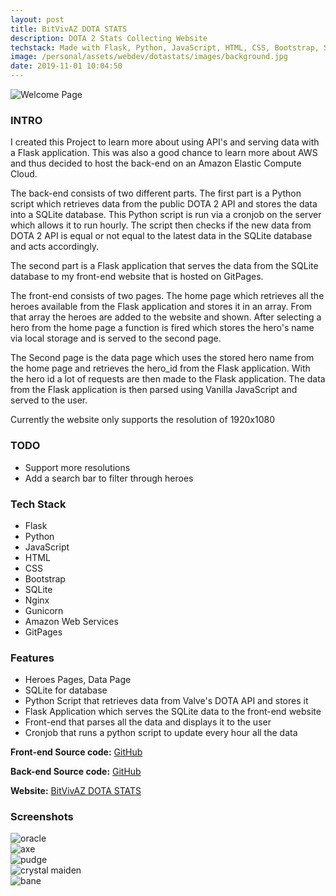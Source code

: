 ```yaml
---
layout: post
title: BitVivAZ DOTA STATS
description: DOTA 2 Stats Collecting Website
techstack: Made with Flask, Python, JavaScript, HTML, CSS, Bootstrap, Sqlite, Nginx, Gunicorn AWS, GitPages
image: /personal/assets/webdev/dotastats/images/background.jpg
date: 2019-11-01 10:04:50
---
```


![Welcome Page](/personal/assets/webdev/dotastats/images/homepage.png)

### INTRO

I created this Project to learn more about using API's and serving data with a Flask application. This was also a good chance to learn more about AWS and thus decided to host the back-end on an Amazon Elastic Compute Cloud.

The back-end consists of two different parts. The first part is a Python script which retrieves data from the public DOTA 2 API and stores the data into a SQLite database. This Python script is run via a cronjob on the server which allows it to run hourly. The script then checks if the new data from DOTA 2 API is equal or not equal to the latest data in the SQLite database and acts accordingly.

The second part is a Flask application that serves the data from the SQLite database to my front-end website that is hosted on GitPages.

The front-end consists of two pages. The home page which retrieves all the heroes available from the Flask application and stores it in an array. From that array the heroes are added to the website and shown. After selecting a hero from the home page a function is fired which stores the hero's name via local storage and is served to the second page.

The Second page is the data page which uses the stored hero name from the home page and retrieves the hero_id from the Flask application.
With the hero id a lot of requests are then made to the Flask application. The data from the Flask application is then parsed using Vanilla JavaScript and served to the user.

Currently the website only supports the resolution of 1920x1080

### TODO

- Support more resolutions
- Add a search bar to filter through heroes

### Tech Stack

- Flask
- Python
- JavaScript
- HTML
- CSS
- Bootstrap
- SQLite
- Nginx
- Gunicorn
- Amazon Web Services
- GitPages

### Features

- Heroes Pages, Data Page
- SQLite for database
- Python Script that retrieves data from Valve's DOTA API and stores it
- Flask Application which serves the SQLite data to the front-end website
- Front-end that parses all the data and displays it to the user
- Cronjob that runs a python script to update every hour all the data

<b>Front-end Source code:</b> [GitHub](https://github.com/bitVivAZ/dota-stats)

<b>Back-end Source code:</b> [GitHub](https://github.com/bitVivAZ/dota-stats-backend)

<b>Website:</b> [BitVivAZ DOTA STATS](https://bitvivaz.com/dota-stats/)

### Screenshots

<div class="box alt">
	<div class="row 50% uniform">
		<div class="6u"><span class="image fit"><img src="/personal/assets/webdev/dotastats/images/oracle.png" alt="oracle"/></span></div>
		<div class="6u"><span class="image fit"><img src="/personal/assets/webdev/dotastats/images/axe.png" alt="axe" /></span></div>
		<div class="u$"><span class="image fit"><img src="/personal/assets/webdev/dotastats/images/pudge.png" alt="pudge" /></span></div>
        <div class="6u"><span class="image fit"><img src="/personal/assets/webdev/dotastats/images/cm.png" alt="crystal maiden" /></span></div>
		<div class="6u"><span class="image fit"><img src="/personal/assets/webdev/dotastats/images/bane.png" alt="bane" /></span></div>
	</div>
</div>